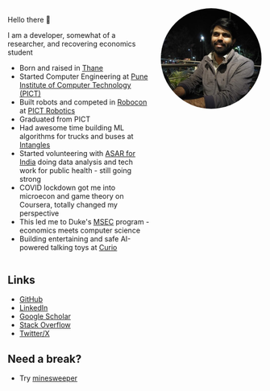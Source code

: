 <style>
.intro-section {
  display: flex;
  align-items: flex-start;
  gap: 20px;
  margin-bottom: 30px;
}

.profile-image {
  width: 200px;
  height: 200px;
  border-radius: 50%;
  object-fit: cover;
  flex-shrink: 0;
}

@media (max-width: 768px) {
  .intro-section {
    flex-direction: column;
    align-items: center;
    text-align: center;
  }
  
  .profile-image {
    margin-bottom: 20px;
  }
}
</style>

<div class="intro-section">
<div markdown="1">

Hello there 👋

I am a developer, somewhat of a researcher, and recovering economics student

* Born and raised in [Thane](https://en.wikipedia.org/wiki/Thane)
* Started Computer Engineering at [Pune Institute of Computer Technology (PICT)](https://pict.edu)
* Built robots and competed in [Robocon](https://en.wikipedia.org/wiki/Robocon_India) 
at [PICT Robotics](https://www.instagram.com/pictrobotics/?hl=en)
* Graduated from PICT
* Had awesome time building ML algorithms for trucks and buses at [Intangles](https://intangles.ai)
* Started volunteering with [ASAR for India](https://www.asarforindia.org/) doing data analysis 
and tech work for public health - still going strong
* COVID lockdown got me into microecon and game theory on Coursera, 
totally changed my perspective
* This led me to Duke's [MSEC](https://econ.duke.edu/masters-programs/degree-programs/msec) 
program - economics meets computer science
* Building entertaining and safe AI-powered talking toys at [Curio](https://heycurio.com/)
</div>
<img src="/assets/image/profile.jpg" alt="Pushkar Nimkar" class="profile-image">
</div>

## Links

* [GitHub](https://github.com/pushkarnimkar/)
* [LinkedIn](https://www.linkedin.com/in/pushkarnim/)
* [Google Scholar](https://scholar.google.com/citations?user=7wgMHpMAAAAJ&hl=en)
* [Stack Overflow](https://stackoverflow.com/users/4617501/pushkar-nimkar)
* [Twitter/X](https://x.com/pushkarnim)

## Need a break?

* Try [minesweeper](minesweeper.md)

